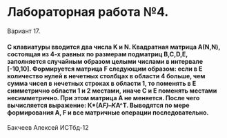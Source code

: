 # Лабораторная работа №4.
  Вариант 17.
  
#### С клавиатуры вводится два числа K и N. Квадратная матрица А(N,N), состоящая из 4-х равных по размерам подматриц B,C,D,E, заполняется случайным образом целыми числами в интервале [-10,10]. Формируется матрица F следующим образом: если в Е количество нулей в нечетных столбцах в области 4 больше, чем сумма чисел в нечетных строках в области 1, то поменять в Е симметрично области 1 и 2 местами, иначе С и Е поменять местами несимметрично. При этом матрица А не меняется. После чего вычисляется выражение: К*(A*F)–K*A^T. Выводятся по мере формирования А, F и все матричные операции последовательно.
  
  Бакчеев Алексей ИСТбд-12
